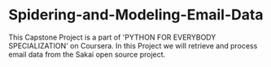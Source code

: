 # Spidering-and-Modeling-Email-Data
This Capstone Project is a part of 'PYTHON FOR EVERYBODY SPECIALIZATION' on Coursera. In this Project we will retrieve and process email data from the Sakai open source project.
